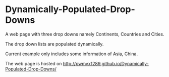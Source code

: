 # Dynamically-Populated-Drop-Downs

A web page with three drop downs namely Continents, Countries and Cities.

The drop down lists are populated dynamically.

Current example only includes some information of Asia, China.

The web page is hosted on http://pwmvx1289.github.io/Dynamically-Populated-Drop-Downs/
